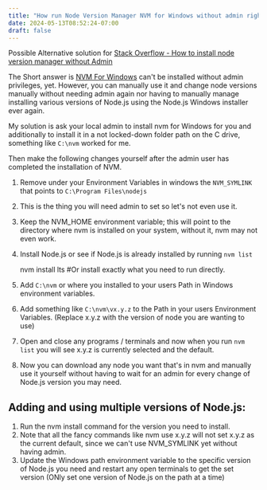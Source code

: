 ```yaml
---
title: "How run Node Version Manager NVM for Windows without admin rights"
date: 2024-05-13T08:52:24-07:00
draft: false
---
```


Possible Alternative solution for [Stack Overflow - How to install node version manager without Admin](https://stackoverflow.com/questions/52208160/how-to-install-node-version-managernvm-without-admin-rights)

The Short answer is [NVM For Windows](https://github.com/coreybutler/nvm-windows) can't be installed without admin 
privileges, yet. However, you can manually use it and change node versions manually without needing admin again nor 
having to manually manage installing various versions of Node.js using the Node.js Windows installer ever again.

My solution is ask your local admin to install nvm for Windows for you and additionally to install it in a not 
locked-down folder path on the C drive, something like `C:\nvm` worked for me.

Then make the following changes yourself after the admin user has completed the installation of NVM.

1. Remove under your Environment Variables in windows the  `NVM_SYMLINK` that points to `C:\Program Files\nodejs`   
2. This is the thing you will need admin to set so let's not even use it.

3. Keep the NVM_HOME environment variable; this will point to the directory where nvm is installed on your system, 
without it, nvm may not even work.

5. Install Node.js or see if Node.js is already installed by running `nvm list`
    
    nvm install lts #Or install exactly what you need to run directly. 

5. Add `C:\nvm` or where you installed to your users Path in Windows environment variables.

6. Add something like `C:\nvm\vx.y.z` to the Path in your users Environment Variables.  (Replace x.y.z with the version of node you are wanting to use)

7. Open and close any programs / terminals and now when you run `nvm list` you will see x.y.z  is currently selected and the default.

8. Now you can download any node you want that's in nvm and manually use it yourself without having to wait for 
an admin for every change of Node.js version you may need. 

## Adding and using multiple versions of Node.js: 
1. Run the nvm install command for the version you need to install. 
2. Note that all the fancy commands like nvm use x.y.z will not set x.y.z as the current default, since we can't use NVM_SYMLINK yet without having admin.
3. Update the Windows path environment variable to the specific version of Node.js you need and restart any open 
terminals to get the set version (ONly set one version of Node.js on the path at a time)



 
